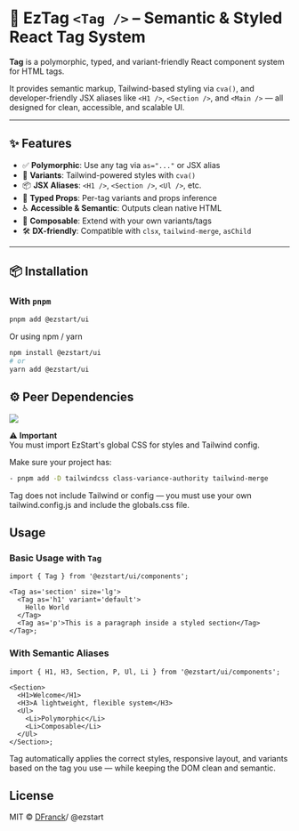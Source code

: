 # 🧩 EzTag `<Tag />` – Semantic & Styled React Tag System

**Tag** is a polymorphic, typed, and variant-friendly React component system for HTML tags.

It provides semantic markup, Tailwind-based styling via `cva()`, and developer-friendly JSX aliases like `<H1 />`, `<Section />`, and `<Main />` — all designed for clean, accessible, and scalable UI.

---

## ✨ Features

- ✅ **Polymorphic**: Use any tag via `as="..."` or JSX alias
- 🎨 **Variants**: Tailwind-powered styles with `cva()`
- 📦 **JSX Aliases**: `<H1 />`, `<Section />`, `<Ul />`, etc.
- 🧠 **Typed Props**: Per-tag variants and props inference
- ♿️ **Accessible & Semantic**: Outputs clean native HTML
- 🧩 **Composable**: Extend with your own variants/tags
- 🛠 **DX-friendly**: Compatible with `clsx`, `tailwind-merge`, `asChild`

---

## 📦 Installation

### With `pnpm`

```bash
pnpm add @ezstart/ui
```

Or using npm / yarn

```bash
npm install @ezstart/ui
# or
yarn add @ezstart/ui
```

## ⚙️ Peer Dependencies

[![](https://img.shields.io/badge/Download%20EzStart%20globals.css-blue)](https://raw.githubusercontent.com/DFranck/ezstart/master/packages/ui/styles/globals.css)

⚠️ **Important**  
You must import EzStart's global CSS for styles and Tailwind config.

Make sure your project has:

```bash
- pnpm add -D tailwindcss class-variance-authority tailwind-merge
```

Tag does not include Tailwind or config — you must use your own tailwind.config.js and include the globals.css file.

## Usage

### Basic Usage with `Tag`

```tsx
import { Tag } from '@ezstart/ui/components';

<Tag as='section' size='lg'>
  <Tag as='h1' variant='default'>
    Hello World
  </Tag>
  <Tag as='p'>This is a paragraph inside a styled section</Tag>
</Tag>;
```

### With Semantic Aliases

```tsx
import { H1, H3, Section, P, Ul, Li } from '@ezstart/ui/components';

<Section>
  <H1>Welcome</H1>
  <H3>A lightweight, flexible system</H3>
  <Ul>
    <Li>Polymorphic</Li>
    <Li>Composable</Li>
  </Ul>
</Section>;
```

Tag automatically applies the correct styles, responsive layout, and variants based on the tag you use — while keeping the DOM clean and semantic.

## License

MIT © [DFranck](https://github.com/DFranck)/ @ezstart
